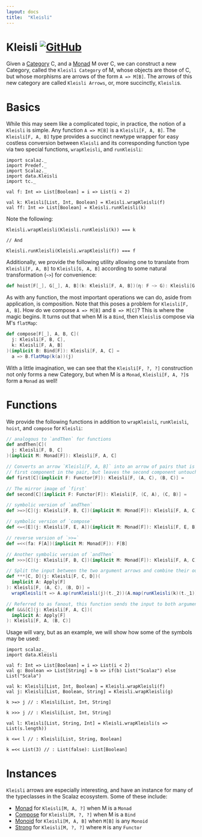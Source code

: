 ```yaml
---
layout: docs
title:  "Kleisli"
---
```


# Kleisli [![GitHub](../img/github.png)](https://github.com/scalaz/scalaz/blob/series/8.0.x/base/shared/src/main/scala/scalaz/tc/kleisli.scala)

Given a [Category](./Category.html) C, and a [Monad](./Monad.html) M over C, we can construct a new Category, called the `Kleisli Category` of M, whose objects are those of C, but whose morphisms are arrows of the form `A => M[B]`. The arrows of this new category are called `Kleisli Arrows`, or, more succinctly, `Kleisli`s.

# Basics

While this may seem like a complicated topic, in practice, the notion of a `Kleisli` is simple. Any function `A => M[B]` is a `Kleisli[F, A, B]`. The `Kleisli[F, A, B]` type provides a succinct newtype wrapper for easy costless conversion between `Kleisli` and its corresponding function type via two special functions, `wrapKleisli`, and `runKleisli`:

```tut:silent
import scalaz._
import Predef._
import Scalaz._
import data.Kleisli
import tc._

val f: Int => List[Boolean] = i => List(i < 2)

val k: Kleisli[List, Int, Boolean] = Kleisli.wrapKleisli(f)
val ff: Int => List[Boolean] = Kleisli.runKleisli(k)

```

Note the following:

```
Kleisli.wrapKleisli(Kleisli.runKleisli(k)) === k

// And

Kleisli.runKleisli(Kleisli.wrapKleisli(f)) === f
```

Additionally, we provide the following utility allowing one to translate from `Kleisli[F, A, B]` to `Kleisli[G, A, B]` according to some natural transformation (`~>`) for convenience:

```scala
def hoist[F[_], G[_], A, B](k: Kleisli[F, A, B])(η: F ~> G): Kleisli[G, A, B]
```


As with any function, the most important operations we can do, aside from application, is composition. Note that this poses a problem for `Kleisli[F, A, B]`. How do we compose `A => M[B]` and `B => M[C]`? This is where the magic begins. It turns out that when M is a `Bind`, then `Kleisli`s compose via M's `flatMap`:

```scala
def compose[F[_], A, B, C](
  j: Kleisli[F, B, C],
  k: Kleisli[F, A, B]
)(implicit B: Bind[F]): Kleisli[F, A, C] =
  a => B.flatMap(k(a))(j)
```

With a little imagination, we can see that the `Kleisli[F, ?, ?]` construction not only forms a new Category, but when M is a `Monad`, `Kleisli[F, A, ?]`s form a `Monad` as well!

# Functions

We provide the following functions in addition to `wrapKleisli`, `runKleisli`, `hoist`, and `compose` for `Kleisli`:

```scala
// analogous to `andThen` for functions
def andThen[C](
  j: Kleisli[F, B, C]
)(implicit M: Monad[F]): Kleisli[F, A, C]

// Converts an arrow `Kleisli[F, A, B]` into an arrow of pairs that is applied to the
// first component in the pair, but leaves the second component untouched
def first[C](implicit F: Functor[F]): Kleisli[F, (A, C), (B, C)] =

// The mirror image of `first`
def second[C](implicit F: Functor[F]): Kleisli[F, (C, A), (C, B)] =

// symbolic version of `andThen`
def >=>[C](j: Kleisli[F, B, C])(implicit M: Monad[F]): Kleisli[F, A, C]

// symbolic version of `compose`
def <=<[E](j: Kleisli[F, E, A])(implicit M: Monad[F]): Kleisli[F, E, B]

// reverse version of `>>=`
def =<<(fa: F[A])(implicit M: Monad[F]): F[B]

// Another symbolic version of `andThen`
def >>>[C](j: Kleisli[F, B, C])(implicit M: Monad[F]): Kleisli[F, A, C]

// Split the input between the two argument arrows and combine their output.
def ***[C, D](j: Kleisli[F, C, D])(
  implicit A: Apply[F]
): Kleisli[F, (A, C), (B, D)] =
  wrapKleisli(t => A.ap(runKleisli(j)(t._2))(A.map(runKleisli(k)(t._1))(a => (a, _))))

// Referred to as fanout, this function sends the input to both argument arrows and combine their output
def &&&[C](j: Kleisli[F, A, C])(
  implicit A: Apply[F]
): Kleisli[F, A, (B, C)]
```

Usage will vary, but as an example, we will show how some of the symbols may be used:

```tut:silent
import scalaz._
import data.Kleisli

val f: Int => List[Boolean] = i => List(i < 2)
val g: Boolean => List[String] = b => if(b) List("Scalaz") else List("Scala")

val k: Kleisli[List, Int, Boolean] = Kleisli.wrapKleisli(f)
val j: Kleisli[List, Boolean, String] = Kleisli.wrapKleisli(g)

k >=> j // : Kleisli[List, Int, String]

k >>> j // : Kleisli[List, Int, String]

val l: Kleisli[List, String, Int] = Kleisli.wrapKleisli(s => List(s.length))

k <=< l // : Kleisli[List, String, Boolean]

k =<< List(3) // : List(false): List[Boolean]
```

# Instances

`Kleisli` arrows are especially interesting, and have an instance for many of the typeclasses in the Scalaz ecosystem. Some of these include:

- [Monad](./Monad.html) for `Kleisli[M, A, ?]` when M is a `Monad`
- [Compose](./Compose.html) for `Kleisli[M, ?, ?]` when M is a `Bind`
- [Monoid](./Monoid.html) for `Kleisli[M, A, B]` when `M[B]` is any `Monoid`
- [Strong](./Strong.html) for `Kleisli[M, ?, ?]` where `M` is any `Functor`
